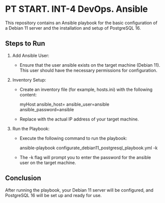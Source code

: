 # PT START. INT-4 DevOps. Ansible

This repository contains an Ansible playbook for the basic configuration of a Debian 11 server and the installation and setup of PostgreSQL 16.

## Steps to Run

1. Add Ansible User:
   - Ensure that the user ansible exists on the target machine (Debian 11). This user should have the necessary permissions for configuration.

2. Inventory Setup:
   - Create an inventory file (for example, hosts.ini) with the following content:
     
     myHost ansible_host=<ip addr> ansible_user=ansible ansible_password=ansible
     
   - Replace <ip addr> with the actual IP address of your target machine.

3. Run the Playbook:
   - Execute the following command to run the playbook:
     
     ansible-playbook configurate_debian11_postgresql_playbook.yml -k
     
   - The -k flag will prompt you to enter the password for the ansible user on the target machine.

## Conclusion

After running the playbook, your Debian 11 server will be configured, and PostgreSQL 16 will be set up and ready for use.
